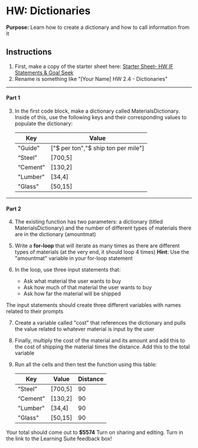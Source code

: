 #  HW: Dictionaries

**Purpose:** Learn how to create a dictionary and how to call information from it

## Instructions
1. First, make a copy of the starter sheet here:
   [Starter Sheet- HW IF Statements & Goal Seek](https://colab.research.google.com/drive/118eLrrkwC5i3f_dR_WrOxBOsVSKCbwzY)
2. Rename is something like "[Your Name] HW 2.4 - Dictionaries"

---

#### Part 1
3. In the first code block, make a dictionary called MaterialsDictionary. Inside of this, use the following keys and their corresponding values to populate the dictionary:

      Key         |             Value
      ----------- | ------------------------------------
      "Guide"     |  ["$ per ton","$ ship ton per mile"] 
      “Steel”     |  [700,5] 
      “Cement”    |  [130,2]
      "Lumber"    |  [34,4]
      "Glass"     |  [50,15]

---

#### Part 2
4. The existing function has two parameters: a dictionary (titled MaterialsDictionary) and the number of different types of materials there are in the dictionary (amountmat)
5. Write a **for-loop** that will iterate as many times as there are different types of materials (at the very end, it should loop 4 times)
**Hint**: Use the "amountmat" variable in your for-loop statement
6. In the loop, use three input statements that:
   
   - Ask what material the user wants to buy
   - Ask how much of that material the user wants to buy
   - Ask how far the material will be shipped
     
The input statements should create three different variables with names related to their prompts

7. Create a variable called "cost" that references the dictionary and pulls the value related to whatever material is input by the user
8. Finally, multiply the cost of the material and its amount and add this to the cost of shipping the material times the distance. Add this to the total variable
9. Run all the cells and then test the function using this table:
    
      Key         |   Value   |  Distance
      ----------- | --------- | ----------
      “Steel”     |  [700,5]  |    90
      “Cement”    |  [130,2]  |    90
      "Lumber"    |  [34,4]   |    90
      "Glass"     |  [50,15]  |    90

  Your total should come out to **$5574**
  Turn on sharing and editing. Turn in the link to the Learning Suite feedback box!
